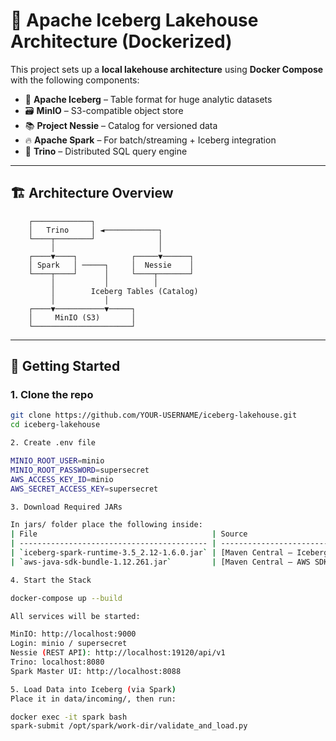# 🧊 Apache Iceberg Lakehouse Architecture (Dockerized)

This project sets up a **local lakehouse architecture** using **Docker Compose** with the following components:

- 🧊 **Apache Iceberg** – Table format for huge analytic datasets
- 🗃 **MinIO** – S3-compatible object store
- 📚 **Project Nessie** – Catalog for versioned data
- 🔥 **Apache Spark** – For batch/streaming + Iceberg integration
- 🚀 **Trino** – Distributed SQL query engine

---

## 🏗️ Architecture Overview

        ┌─────────────┐
        │   Trino     │ ◄────────────┐
        └────┬────────┘              │
             │                       │
        ┌────▼────┐            ┌─────▼──────┐
        │ Spark   │ ─────┐     │  Nessie    │
        └────┬────┘      │     └────┬───────┘
             │           │          │
             │        Iceberg Tables (Catalog)
             │           │
        ┌────▼───────────▼─────┐
        │     MinIO (S3)       │
        └──────────────────────┘

---

## 🚀 Getting Started

### 1. Clone the repo

```bash
git clone https://github.com/YOUR-USERNAME/iceberg-lakehouse.git
cd iceberg-lakehouse

2. Create .env file

MINIO_ROOT_USER=minio
MINIO_ROOT_PASSWORD=supersecret
AWS_ACCESS_KEY_ID=minio
AWS_SECRET_ACCESS_KEY=supersecret

3. Download Required JARs

In jars/ folder place the following inside:
| File                                       | Source                                                                                                                                 |
| ------------------------------------------ | -------------------------------------------------------------------------------------------------------------------------------------- |
| `iceberg-spark-runtime-3.5_2.12-1.6.0.jar` | [Maven Central – Iceberg Spark Runtime 1.6.0](https://repo1.maven.org/maven2/org/apache/iceberg/iceberg-spark-runtime-3.5_2.12/1.6.0/) |
| `aws-java-sdk-bundle-1.12.261.jar`         | [Maven Central – AWS SDK Bundle](https://repo1.maven.org/maven2/software/amazon/awssdk/bundle/1.12.261/)                               |

4. Start the Stack

docker-compose up --build

All services will be started:

MinIO: http://localhost:9000
Login: minio / supersecret
Nessie (REST API): http://localhost:19120/api/v1
Trino: localhost:8080
Spark Master UI: http://localhost:8088

5. Load Data into Iceberg (via Spark)
Place it in data/incoming/, then run:

docker exec -it spark bash
spark-submit /opt/spark/work-dir/validate_and_load.py


